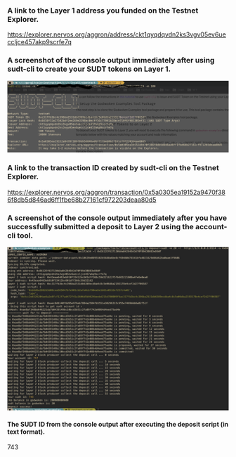 ### A link to the Layer 1 address you funded on the Testnet Explorer.

https://explorer.nervos.org/aggron/address/ckt1qyqdqvdn2ks3vgv05ev6ueccljce457akp9scrfe7q

### A screenshot of the console output immediately after using sudt-cli to create your SUDT tokens on Layer 1.


![node](../resource/04/CKB-SUDT-token.png)


### A link to the transaction ID created by sudt-cli on the Testnet Explorer.

https://explorer.nervos.org/aggron/transaction/0x5a0305ea19152a9470f386f8db5d846ad6ff1fbe68b27161cf972203deaa80d5

### A screenshot of the console output immediately after you have successfully submitted a deposit to Layer 2 using the account-cli tool.

![node](../resource/04/CKB-deposit-token-L2.png)


#### The SUDT ID from the console output after executing the deposit script (in text format).

743
